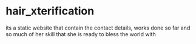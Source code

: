 # hair_xterification
its a static website that contain the contact details, works done so far and so much of her skill that she is ready to bless the world with
